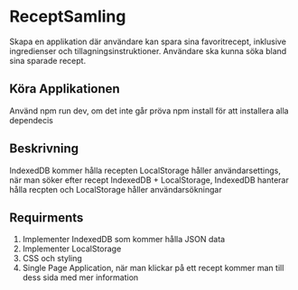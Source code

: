 # ReceptSamling
Skapa en applikation där användare kan spara sina favoritrecept, inklusive ingredienser och tillagningsinstruktioner. Användare ska kunna söka bland sina sparade recept.

## Köra Applikationen
Använd npm run dev, om det inte går pröva npm install för att installera alla dependecis

## Beskrivning
IndexedDB kommer hålla recepten
LocalStorage håller användarsettings, när man söker efter recept
IndexedDB + LocalStorage, IndexedDB hanterar hålla recpten och LocalStorage håller användarsökningar

## Requirments
1. Implementer IndexedDB som kommer hålla JSON data
2. Implementer LocalStorage
3. CSS och styling
4. Single Page Application, när man klickar på ett recept kommer man till dess sida med mer information
